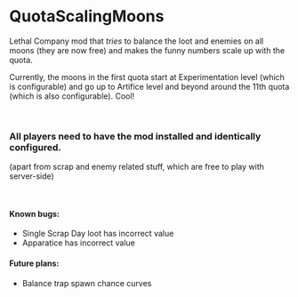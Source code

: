 # QuotaScalingMoons
Lethal Company mod that *tries* to balance the loot and enemies on all moons (they are now free) and makes the funny numbers scale up with the quota.

Currently, the moons in the first quota start at Experimentation level (which is configurable) and go up to Artifice level and beyond around the 11th quota (which is also configurable). Cool!

<br>

### All players need to have the mod installed and identically configured.

(apart from scrap and enemy related stuff, which are free to play with server-side)

<br>

#### Known bugs:

- Single Scrap Day loot has incorrect value
- Apparatice has incorrect value

#### Future plans:

- Balance trap spawn chance curves
